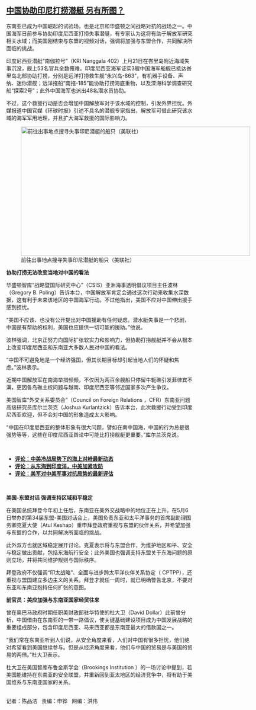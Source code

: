 <!--1620421052000-->
[中国协助印尼打捞潜艇  另有所图？](https://www.rfa.org/mandarin/yataibaodao/junshiwaijiao/cm-05072021101339.html)
------

<p></p><p>东南亚已成为中国崛起的试验场，也是北京和华盛顿之间战略对抗的战场之一。中国海军日前参与协助印度尼西亚打捞失事潜艇，有专家认为这将有助于解放军研究相关水域；而美国刚结束与东盟的视频对话，强调将加强与东盟合作，共同解决所面临的挑战。</p><p>印度尼西亚潜艇“南伽拉号”（KRI Nanggala 402）上月21日在峇里岛附近海域失事沉没，舰上53名官兵全数罹难。印度尼西亚海军证实3艘中国海军船舰已抵达峇里岛北部协助打捞，分别是远洋打捞救生舰“永兴岛-863”，有机器手设备、声纳、迷你潜舰；远洋拖船“南拖-185”能协助打捞海底重物，以及深海科学调查研究船“探索2号”；此外中国海军也派出48名潜水员协助。</p><p>不过，这个救援行动是否会增加中国解放军对于该水域的控制，引发外界担忧。外媒报道中国官媒《环球时报》引述不具名的潜舰专家指出，解放军可借此研究该水域的海军军用地理，并且扩大海军救援的国际影响力。</p><p><figure class="image-richtext image-inline captioned" style="width:620px;"><img alt="前往出事地点搜寻失事印尼潜艇的船只（美联社）" height="349" src="https://www.rfa.org/mandarin/yataibaodao/junshiwaijiao/cm-05072021101339.html/cm0507a.jpg/@@images/12f0239d-15cd-4a6f-ab88-0d0bcdc2d7f1.jpeg" title="cm0507a.jpg" width="620"/><figcaption class="image-caption">前往出事地点搜寻失事印尼潜艇的船只（美联社）</figcaption><small></small></figure></p><p><strong>协助打捞无法改变当地对中国的看法</strong></p><p>华盛顿智库“战略暨国际研究中心”（CSIS）亚洲海事透明倡议项目主任波林（Gregory B. Poling）告诉本台，中国解放军肯定会通过这次行动来收集水深数据，这有利于未来该地区的中国海军行动。不过他指出，美国不应对中国伸出援手感到担忧。</p><p>“美国不应该、也没有公开提出对中国援助有任何疑虑。潜水艇失事是一个悲剧，中国是有帮助的权利，美国也应提供一切可能的援助。”他说。</p><p>波林强调，北京正努力向国际扩张软实力和影响力，但协助打捞舰艇并不会从根本上改变印度尼西亚和东南亚大多数人民对中国的看法。</p><p>“中国不可避免地是一个经济强国，但其长期目标却引起当地人们的怀疑和焦虑。”波林表示。</p><p>近期中国解放军在南海举措频频，不仅因为两百余艘船只停留牛轭礁引发菲律宾不满，更因各岛礁主权问题与越南、印度尼西亚等邻近国家多次产生争议。</p><p>美国智库“外交关系委员会”（Council on Foreign Relations ，CFR）东南亚问题高级研究员库尔兰茨克（Joshua Kurlantzick）告诉本台，此次救援行动受到印度尼西亚欢迎，但不会对中国的形象造成太大影响。</p><p>“中国在印度尼西亚的整体形象有很大问题，譬如在南中国海，中国的行为总是很强势等等，这些在印度尼西亚舆论中可能比打捞舰艇更重要。”库尔兰茨克说。</p><p><br/></p><ul><li><a href="https://www.rfa.org/mandarin/pinglun/chengxiaonong/cxn-04222021181524.html"><strong>评论：中美冷战局势下的海上对峙最新动态</strong></a></li><li><strong><a href="https://www.rfa.org/mandarin/pinglun/chengxiaonong/cxn-03292021173254.html">评论：从东海到印度洋，中美加紧攻防</a></strong></li><li><strong><a href="https://www.rfa.org/mandarin/pinglun/chengxiaonong/cxn-02232021133720.html">评论：美军对中美军事对抗局势的最新评估</a></strong></li></ul><p><br/></p><p><strong>美国-东盟对话 强调支持区域和平稳定</strong></p><p>在美国总统拜登今年初上任后，东南亚在美外交战略中的地位正在上升。在5月6日举办的第34届东盟-美国对话会上，美国负责东亚和太平洋事务的首席副助理国务卿克夏大使（Atul Keshap）重申拜登政府重视与东盟的伙伴关系，并希望加强与东盟的合作，以共同解决所面临的挑战。</p><p>此外双方也就区域稳定展开讨论。克夏表示将与东盟合作，为维护地区和平、安全与稳定做出贡献，包括东海航行安全；此外美国也强调支持东盟关于东海问题的原则立场，并将共同维护规则与国际秩序。</p><p>拜登政府不仅强调“印太战略”、全面与进步跨太平洋伙伴关系协定（ CPTPP），还重视与盟国建立多边主义的关系。拜登才就任一周时，就已明确警告北京，不要对东亚和东南亚抱持任何扩张的意图。</p><p><strong>前官员：美应加强与东南亚国家经贸往来</strong></p><p>曾在奥巴马政府时期任职美财政部驻华特使的杜大卫（David Dollar）此前曾分析，中国借由在东南亚的一带一路倡议，使关键基础建设项目成为中国发展战略的重要组成部分，包含印度尼西亚、马来西亚都是东南亚最大的借款国之一。</p><p>“我们常在东南亚听到人们说，从安全角度来看，人们对中国有很多担忧，他们绝对希望看到美国继续参与。但是从经济角度来看，他们与中国的贸易是与美国的贸易的两倍。”杜大卫表示。</p><p>杜大卫在美国智库布鲁金斯学会（Brookings Institution ）的一场讨论中提到，若美国能维持在东南亚的安全联盟，并重新回到亚太地区的经济竞争中，将有助于美国维系与东南亚国家的关系。</p><p><br/>记者：陈品洁   责编：申铧   网编：洪伟</p>
